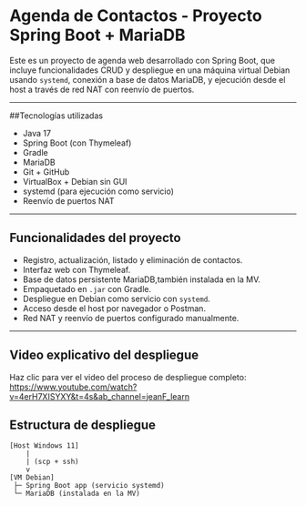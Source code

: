 # Agenda de Contactos - Proyecto Spring Boot + MariaDB

Este es un proyecto de agenda web desarrollado con Spring Boot, que incluye funcionalidades CRUD y despliegue en una máquina virtual Debian usando `systemd`, conexión a base de datos MariaDB, y ejecución desde el host a través de red NAT con reenvío de puertos.

---

##Tecnologías utilizadas

- Java 17
- Spring Boot (con Thymeleaf)
- Gradle
- MariaDB
- Git + GitHub
- VirtualBox + Debian sin GUI
- systemd (para ejecución como servicio)
- Reenvío de puertos NAT

---

## Funcionalidades del proyecto

- Registro, actualización, listado y eliminación de contactos.
- Interfaz web con Thymeleaf.
- Base de datos persistente MariaDB,también instalada en la MV.
- Empaquetado en `.jar` con Gradle.
- Despliegue en Debian como servicio con `systemd`.
- Acceso desde el host por navegador o Postman.
- Red NAT y reenvío de puertos configurado manualmente.

---
## Video explicativo del despliegue
Haz clic para ver el video del proceso de despliegue completo:
https://www.youtube.com/watch?v=4erH7XISYXY&t=4s&ab_channel=jeanF_learn 


## Estructura de despliegue

```plaintext
[Host Windows 11]
    |
    | (scp + ssh)
    v
[VM Debian]
 ├─ Spring Boot app (servicio systemd)
 └─ MariaDB (instalada en la MV)
